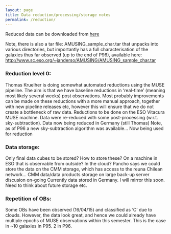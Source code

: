 ```yaml
---
layout: page
title: Data reduction/processing/storage notes
permalink: /reduction/
---
```



Reduced data can be downloaded from [here](http://www.sc.eso.org/~janderso/AMUSING/)

Note, there is also a tar file: AMUSING_sample_char.tar that unpacks into various directories, but importantly has a full characterisation of the galaxies thus far observed (up to the end of P96), available here: http://www.sc.eso.org/~janderso/AMUSING/AMUSING_sample_char.tar


### Reduction level 0:
Thomas Kruelher is doing somewhat automated reductions using the MUSE pipeline. The aim is that we have baseline reductions in ‘real-time’ (meaning most likely several weeks) post observations. Most probably improvements can be made on these reductions with a more manual approach, together with new pipeline releases etc, however this will ensure that we do not create a bottleneck of raw data.
Reductions to be done on the ESO Vitacura MUSE machine.
Data were re-reduced with some post-processing (w.r.t. sky-subtraction). Data now being reduced in Germany (still Thomas)
Note, as of P96 a new sky-subtraction algorithm was available… Now being used for reduction

### Data storage:
Only final data cubes to be stored?
How to store these? On a machine in ESO that is observable from outside? In the cloud?
Pancho says we could store the data on the CMM storage, which has access to the reuna Chilean network… CMM data/data products storage on large back-up server discusion on-going
Currently data stored in Germany. I will mirror this soon. Need to think about future storage etc.

### Repetition of OBs:
Some OBs have been observed (16/04/15) and classified as ‘C’ due to clouds. However, the data look great, and hence we could already have multiple epochs of MUSE observations within this semester.
This is the case in ~10 galaxies in P95. 2 in P96.

